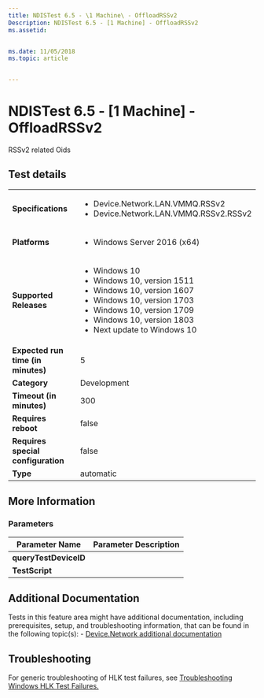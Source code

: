 ```yaml
---
title: NDISTest 6.5 - \1 Machine\ - OffloadRSSv2
Description: NDISTest 6.5 - [1 Machine] - OffloadRSSv2
ms.assetid: 


ms.date: 11/05/2018
ms.topic: article


---
```


# NDISTest 6.5 - \[1 Machine\] - OffloadRSSv2

RSSv2 related Oids

## Test details

|||
|---|---|
| **Specifications**  | <ul><li>Device.Network.LAN.VMMQ.RSSv2</li><li>Device.Network.LAN.VMMQ.RSSv2.RSSv2</li></ul> |  
| **Platforms**   | <ul><li>Windows Server 2016 (x64)</li></ul> |
| **Supported Releases** | <ul><li>Windows 10</li><li>Windows 10, version 1511</li><li>Windows 10, version 1607</li><li>Windows 10, version 1703</li><li>Windows 10, version 1709</li><li>Windows 10, version 1803</li><li>Next update to Windows 10</li></ul> |
|**Expected run time (in minutes)**| 5 |
|**Category**| Development |
|**Timeout (in minutes)**| 300 |
|**Requires reboot**| false |
|**Requires special configuration**| false |
|**Type**| automatic |

## More Information
### Parameters

| Parameter Name | Parameter Description |
| --- | --- |
| **queryTestDeviceID** |  |
| **TestScript** |  |


## Additional Documentation
Tests in this feature area might have additional documentation, including prerequisites, setup, and troubleshooting information, that can be found in the following topic(s): - [Device.Network additional documentation](device-network-additional-documentation.md)



## Troubleshooting
For generic troubleshooting of HLK test failures, see [Troubleshooting Windows HLK Test Failures.](../user/troubleshooting-windows-hlk-test-failures.md)